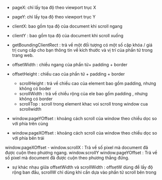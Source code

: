 - pageX: chỉ lấy tọa độ theo viewport trục X
- pageY:  chỉ lấy tọa độ theo viewport trục Y


- clientX: bao gồm tọa độ của document khi scroll ngang
- clientY :  bao gồm tọa độ của document khi scroll xuống


- getBoundingClientRect : trả về một đối tượng có một số cặp khóa / giá trị cung cấp cho bạn thông tin về kích thước và vị trí của phần tử trong trang web.


- offsetWidth : chiều ngang của phần tử+ padding + border 
- offsetHeight : chiều cao của phần tử + padding + border


   * scrollHeight : trả về chiều cao của element bao gồm padding, nhưng không có boder
    * scrollWidth : trả về chiều rộng của ele bao gồm padding , nhưng không có border
    * scrollTop : scroll trong element khac voi scroll trong window cua scrollwidth
    

- window.pageYOffset : khoảng cách scroll của window theo chiều dọc so với phía trên cùng
- window.pageXOffset : khoảng cách scroll của window theo chiều dọc so với phía bên trái

window.pageXOffset - window.scrollX	:	Trả về số pixel mà document đã được cuộn theo phương ngang.
window.scrollY
window.pageYOffset	:	Trả về số pixel mà document đã được cuộn theo phương thẳng đứng.
- sự khác nhau giữa offsetWidth và scrollWidth : offsetW dùng để lấy độ rộng ban đầu, scrollW chỉ dùng khi cần dựa vào phần tử scroll bên trong


